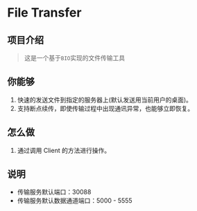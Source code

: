 # File Transfer

## 项目介绍

> 这是一个基于`BIO`实现的文件传输工具

## 你能够

1. 快速的发送文件到指定的服务器上(默认发送用当前用户的桌面)。
2. 支持断点续传，即使传输过程中出现通讯异常，也能够立即恢复。

## 怎么做

1. 通过调用 Client 的方法进行操作。

## 说明
+ 传输服务默认端口：30088
+ 传输服务默认数据通道端口：5000 - 5555